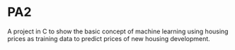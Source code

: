 # PA2
A project in C to show the basic concept of machine learning using housing prices as training data to predict prices of new housing development.

